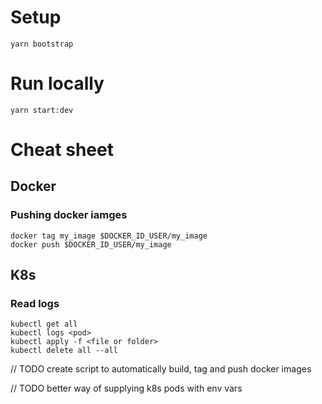 # Setup

```
yarn bootstrap
```

# Run locally

```
yarn start:dev
```

# Cheat sheet

## Docker

### Pushing docker iamges

```
docker tag my_image $DOCKER_ID_USER/my_image
docker push $DOCKER_ID_USER/my_image
```

## K8s

### Read logs

```
kubectl get all
kubectl logs <pod>
kubectl apply -f <file or folder>
kubectl delete all --all
```

// TODO create script to automatically build, tag and push docker images

// TODO better way of supplying k8s pods with env vars
